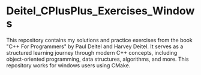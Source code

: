 # Deitel_CPlusPlus_Exercises_Windows
This repository contains my solutions and practice exercises from the book "C++ For Programmers" by Paul Deitel and Harvey Deitel. It serves as a structured learning journey through modern C++ concepts, including object-oriented programming, data structures, algorithms, and more. This repository works for windows users using CMake.
